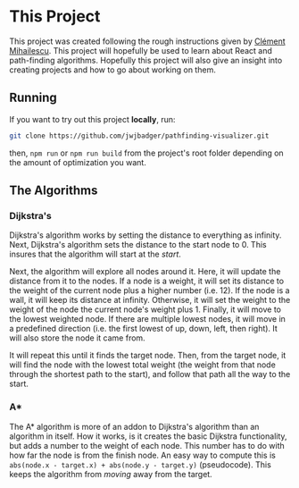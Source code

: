 # This Project

This project was created following the rough instructions given by [Clément Mihailescu](https://www.youtube.com/watch?v=msttfIHHkak). This project will hopefully be used to learn about React and path-finding algorithms. Hopefully this project will also give an insight into creating projects and how to go about working on them.

## Running

If you want to try out this project **locally**, run:

```bash
git clone https://github.com/jwjbadger/pathfinding-visualizer.git
```

then, `npm run` or `npm run build` from the project's root folder depending on the amount of optimization you want.

## The Algorithms

### Dijkstra's

Dijkstra's algorithm works by setting the distance to everything as infinity. Next, Dijkstra's algorithm sets the distance to the start node to 0. This insures that the algorithm will start at the _start_.

Next, the algorithm will explore all nodes around it. Here, it will update the distance from it to the nodes. If a node is a weight, it will set its distance to the weight of the current node plus a higher number (i.e. 12). If the node is a wall, it will keep its distance at infinity. Otherwise, it will set the weight to the weight of the node the current node's weight plus 1. Finally, it will move to the lowest weighted node. If there are multiple lowest nodes, it will move in a predefined direction (i.e. the first lowest of up, down, left, then right). It will also store the node it came from.

It will repeat this until it finds the target node. Then, from the target node, it will find the node with the lowest total weight (the weight from that node through the shortest path to the start), and follow that path all the way to the start.

### A*

The A* algorithm is more of an addon to Dijkstra's algorithm than an algorithm in itself. How it works, is it creates the basic Dijkstra functionality, but adds a number to the weight of each node. This number has to do with how far the node is from the finish node. An easy way to compute this is `abs(node.x - target.x) + abs(node.y - target.y)` (pseudocode). This keeps the algorithm from *moving* away from the target.
